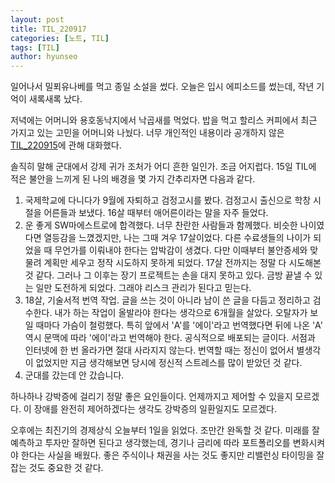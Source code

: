 ```yaml
---
layout: post
title: TIL_220917
categories: [노트, TIL]
tags: [TIL]
author: hyunseo
---
```


일어나서 밀푀유나베를 먹고 종일 소설을 썼다. 오늘은 입시 에피소드를 썼는데, 작년 기억이 새록새록 났다.

저녁에는 어머니와 용호동낙지에서 낙곱새를 먹었다. 밥을 먹고 할리스 커피에서 최근 가지고 있는 고민을 어머니와 나눴다. 너무 개인적인 내용이라 공개하지 않은 [TIL_220915](https://github.com/HyunSeoChoi/today-i-learn/blob/master/2022/09.September/TIL_220915.md)에 관해 대화했다.

솔직히 말해 군대에서 강제 귀가 조처가 어디 흔한 일인가. 조금 어지럽다. 15일 TIL에 적은 불안을 느끼게 된 나의 배경을 몇 가지 간추리자면 다음과 같다.

1. 국제학교에 다니다가 9월에 자퇴하고 검정고시를 봤다. 검정고시 출신으로 학창 시절을 어른들과 보냈다. 16살 때부터 애어른이라는 말을 자주 들었다.
2. 운 좋게 SW마에스트로에 합격했다. 너무 찬란한 사람들과 함께했다. 비슷한 나이였다면 열등감을 느꼈겠지만, 나는 그때 겨우 17살이었다. 다른 수료생들의 나이가 되었을 때 무언가를 이뤄내야 한다는 압박감이 생겼다. 다만 이때부터 불안증세와 맞물려 계획만 세우고 정작 시도하지 못하게 되었다. 17살 전까지는 정말 다 시도해본 것 같다. 그러나 그 이후는 장기 프로젝트는 손을 대지 못하고 있다. 금방 끝낼 수 있는 일만 도전하게 되었다. 그래야 리스크 관리가 된다고 믿는다.
3. 18살, 기술서적 번역 작업. 글을 쓰는 것이 아니라 남이 쓴 글을 다듬고 정리하고 검수한다. 내가 하는 작업이 올발라야 한다는 생각으로 6개월을 살았다. 오탈자가 보일 때마다 가슴이 철렁했다. 특히 앞에서 'A'를 '에이'라고 번역했다면 뒤에 나온 'A' 역시 문맥에 따라 '에이'라고 번역해야 한다. 공식적으로 배포되는 글이다. 서점과 인터넷에 한 번 올라가면 절대 사라지지 않는다. 번역할 때는 정신이 없어서 별생각이 없었지만 지금 생각해보면 당시에 정신적 스트레스를 많이 받았던 것 같다.
4. 군대를 갔는데 안 갔습니다.

하나하나 강박증에 걸리기 정말 좋은 요인들이다. 언제까지고 제어할 수 있을지 모르겠다. 이 장애를 완전히 제어하겠다는 생각도 강박증의 일환일지도 모르겠다.

오후에는 최진기의 경제상식 오늘부터 1일을 읽었다. 조만간 완독할 것 같다. 미래를 잘 예측하고 투자만 잘하면 된다고 생각했는데, 경기나 금리에 따라 포트폴리오를 변화시켜야 한다는 사실을 배웠다. 좋은 주식이나 채권을 사는 것도 좋지만 리밸런싱 타이밍을 잘 잡는 것도 중요한 것 같다.
